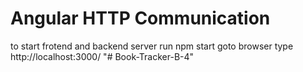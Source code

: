 # Angular HTTP Communication
to start frotend and backend server run 
npm start
goto browser type http://localhost:3000/
"# Book-Tracker-B-4" 
